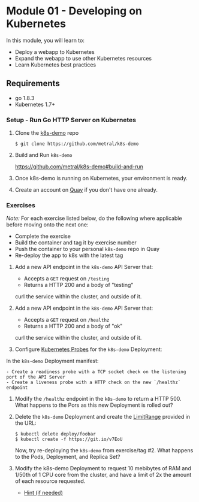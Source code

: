 # Module 01 - Developing on Kubernetes

In this module, you will learn to:
  - Deploy a webapp to Kubernetes
  - Expand the webapp to use other Kubernetes resources
  - Learn Kubernetes best practices

## Requirements
* go 1.8.3
* Kubernetes 1.7+

### Setup - Run Go HTTP Server on Kubernetes

1. Clone the [k8s-demo](https://github.com/metral/k8s-demo) repo
    ```
    $ git clone https://github.com/metral/k8s-demo
    ```

1. Build and Run `k8s-demo`

    https://github.com/metral/k8s-demo#build-and-run

1. Once k8s-demo is running on Kubernetes, your environment is ready.

1. Create an account on [Quay](https://quay.io/signin/) if you don't have one
   already. 

### Exercises

*Note:* For each exercise listed below, do the following where applicable before moving onto the next one:

  * Complete the exercise
  * Build the container and tag it by exercise number
  * Push the container to your personal `k8s-demo` repo in Quay
  * Re-deploy the app to k8s with the latest tag

1. Add a new API endpoint in the `k8s-demo` API Server that:

    - Accepts a `GET` request on `/testing`
    - Returns a HTTP 200 and a body of "testing" 

   curl the service within the cluster, and outside of it.

1. Add a new API endpoint in the `k8s-demo` API Server that:

    - Accepts a `GET` request on `/healthz`
    - Returns a HTTP 200 and a body of "ok" 

   curl the service within the cluster, and outside of it.

1. Configure [Kubernetes Probes](https://kubernetes.io/docs/tasks/configure-pod-container/configure-liveness-readiness-probes/) for the `k8s-demo` Deployment:

In the `k8s-demo` Deployment manifest:
    
    - Create a readiness probe with a TCP socket check on the listening port of the API Server
    - Create a liveness probe with a HTTP check on the new `/healthz` endpoint

1. Modify the `/healthz` endpoint in the `k8s-demo` to return a HTTP 500. What
   happens to the Pors as this new Deployment is rolled out?

1. Delete the `k8s-demo` Deployment and create the [LimitRange](https://kubernetes.io/docs/tasks/administer-cluster/cpu-memory-limit/) provided in the URL:
    ```
    $ kubectl delete deploy/foobar
    $ kubectl create -f https://git.io/v7EoU
    ```

   Now, try re-deploying the `k8s-demo` from exercise/tag #2. What happens to
   the Pods, Deployment, and Replica Set?

1. Modify the k8s-demo Deployment to request 10 mebibytes of RAM and 1/50th of 1 CPU core from the cluster, and have a limit of 2x the amount of each resource requested.

    - [Hint (if needed)](https://kubernetes.io/docs/concepts/configuration/manage-compute-resources-container#resource-requests-and-limits-of-pod-and-container)

